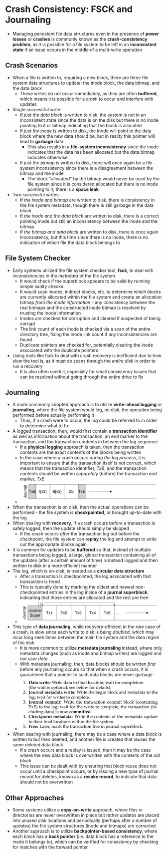 # Crash Consistency: FSCK and Journaling
- Managing persistent file data structures even in the presence of **power losses** or **crashes** is commonly known as the **crash-consistency problem**, as it is possible for a file system to be left in an **inconsistent state** if an issue occurs in the middle of a multi-write operation
## Crash Scenarios
- When a file is written to, requiring a new block, there are three file system data structures to update: the inode block, the data bitmap, and the data block
    - These writes do not occur immediately, as they are often **buffered**, which means it is possible for a *crash* to occur and interfere with updates
- Single successful write:
    - If *just the data block* is written to disk, the system is *not* in an inconsistent state since the data is on the disk but there is no inode pointing to it or bitmap indicating that the block is allocated
    - If *just the inode* is written to disk, the inode will point to the data block where the new data should be, but in reality this pointer will lead to **garbage** data
        - This also results in a **file-system inconsistency** since the inode indicates that the data has been allocated but the data bitmap indicates otherwise
    - If *just the bitmap* is written to disk, there will once again be a file-system inconsistency since there is a disagreement between the bitmap and the inode
        - The block "allocated" by the bitmap would never be used by the file system since it is considered allocated but there is no inode pointing to it; there is a **space leak**
- Two successful writes:
    - If *the inode and bitmap* are written to disk, there is consistency in the file system metadata, though there is still garbage in the data block
    - If *the inode and the data block* are written to disk, there is a correct pointing inode but still an inconsistency between the inode and the bitmap
    - If *the bitmap and data block* are written to disk, there is once again inconsistency, but this time since there is no inode, there is no indication of which file the data block belongs to
## File System Checker
- Early systems utilized the file system checker tool, **fsck**, to deal with inconsistencies in the *metadata* of the file system
    - It would check if the superblock appears to be valid by running simple sanity checks
    - It would scan inodes, indirect blocks, etc. to determine which blocks are currently allocated within the file system and create an allocation bitmap *from the inode information* - any consistency between the real bitmaps and the constructed inode bitmap is resolved by trusting the inode information
    - Inodes are checked for corruption and cleared if suspected of being corrupt
    - The link count of each inode is checked via a scan of the entire directory tree, fixing the inode link count if any inconsistencies are found
    - Duplicate pointers are checked for, potentially clearing the inode associated with the duplicate pointers
- Using tools like fsck to deal with crash recovery is inefficient due to how *slow* the tool is, as it must do scans through the *entire disk* in order to run a recovery
    - It is also often overkill, especially for small consistency issues that can be resolved without going through the entire drive to fix
## Journaling
- A more commonly adopted approach is to utilize **write-ahead logging** or **journaling**, where the file system would log, on disk, the operation being performed before actually performing it
    - Thus, if a crash were to occur, the log could be referred to in order to determine what to fix
- A logged transaction, then, would first contain a **transaction identifier** as well as information about the transaction, an end marker to the transaction, and the transaction contents in between the log sequence
    - If a **physical logging** approach is taken, then the transaction contents are the exact contents of the blocks being written 
    - In the case where a crash occurs *during the log process*, it is important to ensure that the transaction itself is not corrupt, which means that the transaction identifier, *TxB*, and the transaction contents should be written *separately* (before) the transaction end marker, *TxE*
    - ![Physical Logging](../Images/Physical_Logging.jpg)
- When the transaction is on disk, then the actual operations can be performed - the file system is **checkpointed**, or brought up-to-date with the log
- When dealing with **recovery**, if a crash occurs before a transaction is safely logged, then the update should simply be skipped
    - If the crash occurs *after* the transaction log but before the checkpoint, the file system can **replay** the log and attempt to write out the appropriate blocks again
- It is common for updates to be **buffered** so that, instead of multiple transactions being logged, a large, global transaction containing all of the updates (after a certain amount of time) is instead logged and then written to disk in a more efficient manner
- The log, which is on-disk, is treated as a **circular data structure**
    - After a transaction is checkpointed, the log associated with that transaction is freed 
    - This is typically done by marking the oldest and newest non-checkpointed entries in the log inside of a **journal superblock**, indicating that those entries are allocated and the rest are free
    - ![Journal Superblock](../Images/Journal_Superblock.jpg)
- This type of **data journaling**, while recovery-efficient in the *rare* case of a crash, is slow since each write to disk is being *doubled*, which may incur long seek times between the main file system and the data region of the disk
    - It is more common to utilize **metadata journaling** instead, where only metadata changes (such as inode and bitmap writes) are logged and *not user data*
    - With metadata journaling, then, data blocks should be written *first* before any journaling occurs so that when a crash occurs, it is guaranteed that a pointer to such data blocks are never garbage
    - ![Metadata Journaling](../Images/Metadata_Journaling.jpg)
- When dealing with journaling, there may be a case where a data block is written to but then deleted, and another file is created that reuses the same deleted data block
    - If a crash occurs and a replay is issued, then it may be the case where the new data block is overwritten with the contents of the *old block*
    - This issue can be dealt with by ensuring that block reuse does not occur until a checkpoint occurs, or by issuing a new type of journal record for deletes, known as a **revoke record**, to indicate that data should not be overwritten
## Other Approaches
- Some systems utilize a **copy-on-write** approach, where files or directories are never overwritten in place but rather updates are placed into unused disk locations and periodically (perhaps after a number of updates) the file system structures (inode and bitmaps) are corrected
- Another approach is to utilize **backpointer-based consistency**, where each block has a **back pointer** (i.e. data block has a reference to the inode it belongs to), which can be verified for consistency by checking for matches with the forward pointer